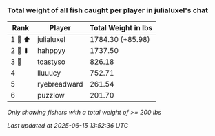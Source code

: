 ### Total weight of all fish caught per player in julialuxel's chat
| Rank | Player | Total Weight in lbs |
|------|--------|---------|
| 1 🥇 ⬆ | julialuxel | 1784.30 (+85.98) |
| 2 🥈 ⬇ | hahppyy | 1737.50 |
| 3 🥉  | toastyso | 826.18 |
| 4  | lluuucy | 752.71 |
| 5  | ryebreadward | 261.54 |
| 6  | puzzlow | 201.70 |

_Only showing fishers with a total weight of >= 200 lbs_

_Last updated at 2025-06-15 13:52:36 UTC_